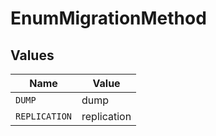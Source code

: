 # EnumMigrationMethod


## Values

| Name          | Value         |
| ------------- | ------------- |
| `DUMP`        | dump          |
| `REPLICATION` | replication   |